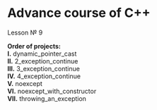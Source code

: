 # Advance course of C++ <br/>    
Lesson № 9 <br/>

<b>Order of projects:</b> <br/>
  <b>Ⅰ.</b>    dynamic_pointer_cast <br/>
  <b>Ⅱ.</b>    2_exception_continue <br/>
  <b>Ⅲ.</b>   3_exception_continue <br/>
  <b>Ⅳ.</b>   4_exception_continue <br/> 
  <b>Ⅴ.</b>    noexcept <br/>
  <b>Ⅵ.</b>   noexcept_with_constructor <br/>
  <b>Ⅶ.</b>  throwing_an_exception
